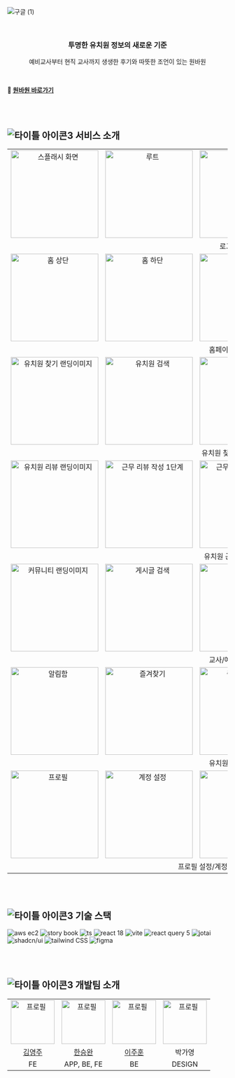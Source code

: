 

![구글 (1)](https://github.com/user-attachments/assets/dd908832-99fa-49c7-85c5-a1af94855423)


<br>


<h3 align="center">투명한 유치원 정보의 새로운 기준</h3>
<p align="center">예비교사부터 현직 교사까지 생생한 후기와 따뜻한 조언이 있는 원바원</p>

<br>



<strong>🔗 [원바원 바로가기](https://one-by-one-fe.vercel.app/) </strong>

<br>
<br>

## ![타이틀 아이콘3](https://github.com/user-attachments/assets/0f1d39fc-f6ed-43b4-809e-97f33e104da2) <span>서비스 소개</span>

<table align="center">
    <tr align="center">
        <td><img src="https://github.com/user-attachments/assets/55e1b683-c211-432c-8919-d8a521c6fd4e" alt="스플래시 화면" width="200" /></td>
        <td><img src="https://github.com/user-attachments/assets/77e20f9a-5c95-44e7-9ab1-6271f494b844" alt="루트" width="200" /></td>
        <td><img src="https://github.com/user-attachments/assets/e114b7d5-9f2c-4051-85b2-b8a169ce2f4e" alt="회원가입" width="200" /></td>
        <td colspan="2" align="left">- kakao, naver, apple 간편로그인<br>- 이메일 로그인, 회원가입<br>- 이메일 비밀번호 찾기<br>- 사용자 닉네임/교사 유형 설정</td>
    </tr>
    <tr align="center">
        <td colspan="5">로그인/회원가입</td>
    </tr>
      <tr align="center">
        <td><img src="https://github.com/user-attachments/assets/5f14fe1c-14fd-43b0-88f0-37609085ba1c" alt="홈 상단" width="200" /></td>
        <td><img src="https://github.com/user-attachments/assets/5c7a5c70-8146-4795-8e1c-38abfd1b2ead" alt="홈 하단" width="200" /></td>
        <td><img src="https://github.com/user-attachments/assets/be77fd34-2fb7-43b2-95c9-7de2a35f2908" alt="바로가기" width="200" /></td>
        <td colspan="2" align="left">- 최신 공지사항 확인<br>- 상단바 알림함 확인<br>- top3 인기 게시글 보기<br>- 즐겨찾는 페이지를 바로가기 간편 설정</td>
    </tr>
      <tr align="center">
        <td colspan="5">홈페이지/페이지 북마크</td>
    </tr>
      <tr align="center">
        <td><img src="https://github.com/user-attachments/assets/d3416f47-9844-4a12-99a3-0076aa015771" alt="유치원 찾기 랜딩이미지" width="200" /></td>
        <td><img src="https://github.com/user-attachments/assets/5bd22475-f7f6-45de-90a2-35b459c54cad" alt="유치원 검색" width="200" /></td>
        <td><img src="https://github.com/user-attachments/assets/49ccef68-a9d4-4bcb-b6fe-a7dfa46e6bf4" alt="유치원 상세" width="200" /></td>
        <td colspan="2" align="left">- 내 위치 주변 유치원 찾기<br>- 유치원 검색<br>- 유치원 정보 상세보기<br>* 위치, 설립 유형, 학급 수, 유아 수, 전화번호, 홈페이지<br>- 북마크 버튼을 눌러 관심있는 유치원 즐겨찾기</td>
    </tr>
      <tr align="center">
        <td colspan="5">유치원 찾기/유치원 상세정보</td>
    </tr>
    </tr>
      <tr align="center">
        <td><img src="https://github.com/user-attachments/assets/926cb80d-48f4-4feb-b3a7-0b980b412e70" alt="유치원 리뷰 랜딩이미지" width="200" /></td>
        <td><img src="https://github.com/user-attachments/assets/88a828b6-b0a2-45e4-af35-84639b486c4d" alt="근무 리뷰 작성 1단계" width="200" /></td>
        <td><img src="https://github.com/user-attachments/assets/70936113-6dc4-483c-92f0-b7fb42ae61d2" alt="근무 리뷰 작성 2단계" width="200" /></td>
        <td colspan="2" align="left">- 근무 리뷰/실습 리뷰 별로 평점 확인<br>- 추천순/최신순 리뷰 보기<br>- 도움되는 리뷰 추천<br>- 항목 별 평점과 한줄 평가 작성</td>
    </tr>
      <tr align="center">
        <td colspan="5">유치원 근무 리뷰/실습 리뷰</td>
    </tr>
    </tr>
      <tr align="center">
        <td><img src="https://github.com/user-attachments/assets/fac1edf5-2a49-4d67-a206-d6ebbc6fea8c" alt="커뮤니티 랜딩이미지" width="200" /></td>
        <td><img src="https://github.com/user-attachments/assets/596cebe7-9c81-4966-95ad-e957913f6e68" alt="게시글 검색" width="200" /></td>
        <td><img src="https://github.com/user-attachments/assets/24bdd310-4e76-4802-b711-e8c6dc16bfa4" alt="게시글" width="200" /></td>
        <td colspan="2" align="left">- top10 인기 게시글 보기<br>- 교사/예비교사 별 맞춤 카테고리<br>- 게시글 검색<br>- 도움되는 게시글 추천<br>- 댓글 및 대댓글 작성으로 유저 간 소통<br>- 부적절한 댓글/게시글 신고</td>
    </tr>
      <tr align="center">
        <td colspan="5">교사/예비교사 커뮤니티</td>
    </tr>
    </tr>
      <tr align="center">
        <td><img src="https://github.com/user-attachments/assets/62543b97-310c-4c51-a45e-31b636a196c6" alt="알림함" width="200" /></td>
        <td><img src="https://github.com/user-attachments/assets/a004cc5a-22ca-4540-a91a-eea057be100c" alt="즐겨찾기" width="200" /></td>
        <td><img src="https://github.com/user-attachments/assets/043dd219-eb50-47e5-a7bd-98d4588a6851" alt="즐겨찾기 없음" width="200" /></td>
        <td colspan="2" align="left">- 알림함에서 소식 확인<br>- 즐겨찾기한 유치원을 클릭해 바로가기</td>
    </tr>
      <tr align="center">
        <td colspan="5">유치원 즐겨찾기/알림함</td>
    </tr>
    </tr>
      <tr align="center">
        <td><img src="https://github.com/user-attachments/assets/1e536263-2fed-4328-b441-c695836ccd79" alt="프로필" width="200" /></td>
        <td><img src="https://github.com/user-attachments/assets/ea10ea45-1a71-4f7b-8651-3c5011eb5f2c" alt="계정 설정" width="200" /></td>
        <td><img src="https://github.com/user-attachments/assets/371b0ab3-f017-4ab4-bfe0-fd3dc160e0a8" alt="프로필 설정" width="200" /></td>
        <td><img src="https://github.com/user-attachments/assets/62dbda75-b642-43bd-9151-a77d27804984" alt="내가 작성한 리뷰 관리" width="200" /></td>
        <td><img src="https://github.com/user-attachments/assets/d49f6d71-2a7e-4013-89d7-a7544745f033" alt="서비스 문의" width="200" /></td>
    </tr>
      <tr align="center">
        <td colspan="5">프로필 설정/계정 설정/리뷰 관리/서비스 문의</td>
    </tr>
</table>


<br>
<br>

## ![타이틀 아이콘3](https://github.com/user-attachments/assets/0f1d39fc-f6ed-43b4-809e-97f33e104da2) <span>기술 스택</span>
![aws ec2](https://img.shields.io/badge/aws-ec2-ffffff?style=for-the-badge)
![story book](https://img.shields.io/badge/StoryBook-FF4785?style=for-the-badge&logo=storybook&logoColor=white) 
![ts](https://img.shields.io/badge/TypeScript-007ACC?style=for-the-badge&logo=typescript&logoColor=white)
![react 18](https://img.shields.io/badge/React18-000000?style=for-the-badge&logo=react&logoColor=61DAFB) 
![vite](https://img.shields.io/badge/Vite-646CFF?style=for-the-badge&logo=vite&logoColor=yellow)
![react query 5](https://img.shields.io/badge/ReactQuery5-FF4154?style=for-the-badge&logo=reactquery&logoColor=white) 
![jotai](https://img.shields.io/badge/jotai-272934?style=for-the-badge)
![shadcn/ui](https://img.shields.io/badge/shadcn/ui-000000?style=for-the-badge&logo=shadcnui&logoColor=white) 
![tailwind CSS](https://img.shields.io/badge/Tailwind_CSS-38B2AC?style=for-the-badge&logo=tailwind-css&logoColor=white)
![figma](https://img.shields.io/badge/figma-F24E1E?style=for-the-badge&logo=figma&logoColor=black)

<br>
<br>

## ![타이틀 아이콘3](https://github.com/user-attachments/assets/0f1d39fc-f6ed-43b4-809e-97f33e104da2) 개발팀 소개

<table align="center">
    <tr align="center">
        <td><img src="https://avatars.githubusercontent.com/u/168513336?v=4" alt="프로필" width="100" /></td>
        <td><img src="https://avatars.githubusercontent.com/u/89853084?v=4" alt="프로필" width="100" /></td>
        <td><img src="https://avatars.githubusercontent.com/u/86885227?v=4" alt="프로필" width="100" /></td>
        <td><img src="https://encrypted-tbn1.gstatic.com/images?q=tbn:ANd9GcSIgvQ-fnIHtz8P6ROFWhrtybflnPZUO0Rx0QyKeyZktl7WWmIO" alt="프로필" width="100" /></td>
    </tr>
    <tr align="center">
        <td><a href="https://github.com/0zuth">김영주</a></td>
        <td><a href="https://github.com/Pinkippo">한승완</a></td>
        <td><a href="https://github.com/wngns1101">이주훈</a></td>
        <td>박가영</td>
    </tr>
      <tr align="center" >
        <td>FE</td>
        <td>APP, BE, FE</td>
        <td>BE</td>
        <td>DESIGN</td>
    </tr>
</table>

<br>

